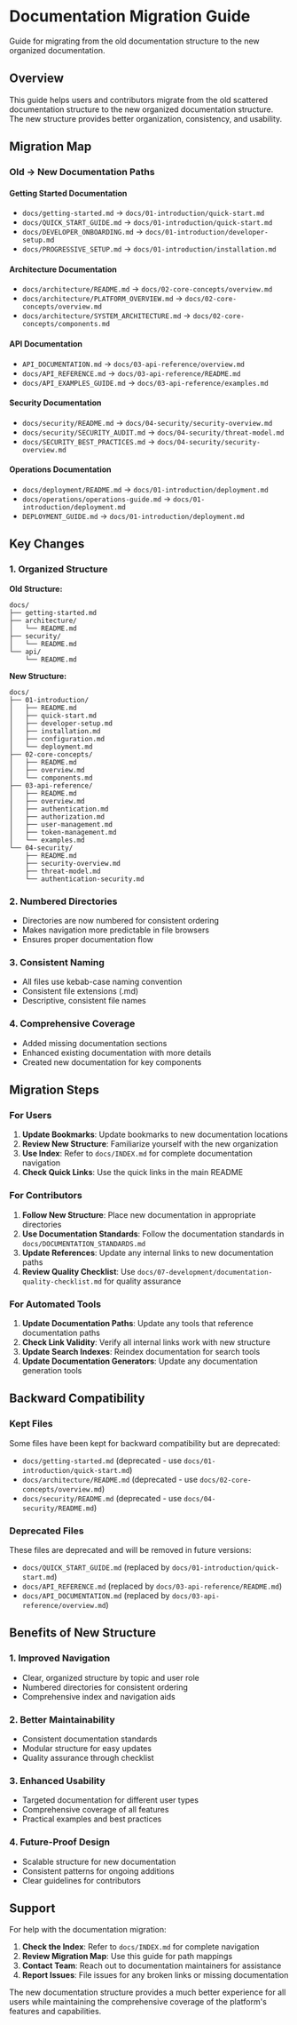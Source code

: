 # Documentation Migration Guide

Guide for migrating from the old documentation structure to the new organized documentation.

## Overview

This guide helps users and contributors migrate from the old scattered documentation structure to the new organized documentation structure. The new structure provides better organization, consistency, and usability.

## Migration Map

### Old → New Documentation Paths

#### Getting Started Documentation
- `docs/getting-started.md` → `docs/01-introduction/quick-start.md`
- `docs/QUICK_START_GUIDE.md` → `docs/01-introduction/quick-start.md`
- `docs/DEVELOPER_ONBOARDING.md` → `docs/01-introduction/developer-setup.md`
- `docs/PROGRESSIVE_SETUP.md` → `docs/01-introduction/installation.md`

#### Architecture Documentation
- `docs/architecture/README.md` → `docs/02-core-concepts/overview.md`
- `docs/architecture/PLATFORM_OVERVIEW.md` → `docs/02-core-concepts/overview.md`
- `docs/architecture/SYSTEM_ARCHITECTURE.md` → `docs/02-core-concepts/components.md`

#### API Documentation
- `API_DOCUMENTATION.md` → `docs/03-api-reference/overview.md`
- `docs/API_REFERENCE.md` → `docs/03-api-reference/README.md`
- `docs/API_EXAMPLES_GUIDE.md` → `docs/03-api-reference/examples.md`

#### Security Documentation
- `docs/security/README.md` → `docs/04-security/security-overview.md`
- `docs/security/SECURITY_AUDIT.md` → `docs/04-security/threat-model.md`
- `docs/SECURITY_BEST_PRACTICES.md` → `docs/04-security/security-overview.md`

#### Operations Documentation
- `docs/deployment/README.md` → `docs/01-introduction/deployment.md`
- `docs/operations/operations-guide.md` → `docs/01-introduction/deployment.md`
- `DEPLOYMENT_GUIDE.md` → `docs/01-introduction/deployment.md`

## Key Changes

### 1. Organized Structure
**Old Structure:**
```
docs/
├── getting-started.md
├── architecture/
│   └── README.md
├── security/
│   └── README.md
└── api/
    └── README.md
```

**New Structure:**
```
docs/
├── 01-introduction/
│   ├── README.md
│   ├── quick-start.md
│   ├── developer-setup.md
│   ├── installation.md
│   ├── configuration.md
│   └── deployment.md
├── 02-core-concepts/
│   ├── README.md
│   ├── overview.md
│   └── components.md
├── 03-api-reference/
│   ├── README.md
│   ├── overview.md
│   ├── authentication.md
│   ├── authorization.md
│   ├── user-management.md
│   ├── token-management.md
│   └── examples.md
└── 04-security/
    ├── README.md
    ├── security-overview.md
    ├── threat-model.md
    └── authentication-security.md
```

### 2. Numbered Directories
- Directories are now numbered for consistent ordering
- Makes navigation more predictable in file browsers
- Ensures proper documentation flow

### 3. Consistent Naming
- All files use kebab-case naming convention
- Consistent file extensions (.md)
- Descriptive, consistent file names

### 4. Comprehensive Coverage
- Added missing documentation sections
- Enhanced existing documentation with more details
- Created new documentation for key components

## Migration Steps

### For Users
1. **Update Bookmarks**: Update bookmarks to new documentation locations
2. **Review New Structure**: Familiarize yourself with the new organization
3. **Use Index**: Refer to `docs/INDEX.md` for complete documentation navigation
4. **Check Quick Links**: Use the quick links in the main README

### For Contributors
1. **Follow New Structure**: Place new documentation in appropriate directories
2. **Use Documentation Standards**: Follow the documentation standards in `docs/DOCUMENTATION_STANDARDS.md`
3. **Update References**: Update any internal links to new documentation paths
4. **Review Quality Checklist**: Use `docs/07-development/documentation-quality-checklist.md` for quality assurance

### For Automated Tools
1. **Update Documentation Paths**: Update any tools that reference documentation paths
2. **Check Link Validity**: Verify all internal links work with new structure
3. **Update Search Indexes**: Reindex documentation for search tools
4. **Update Documentation Generators**: Update any documentation generation tools

## Backward Compatibility

### Kept Files
Some files have been kept for backward compatibility but are deprecated:
- `docs/getting-started.md` (deprecated - use `docs/01-introduction/quick-start.md`)
- `docs/architecture/README.md` (deprecated - use `docs/02-core-concepts/overview.md`)
- `docs/security/README.md` (deprecated - use `docs/04-security/README.md`)

### Deprecated Files
These files are deprecated and will be removed in future versions:
- `docs/QUICK_START_GUIDE.md` (replaced by `docs/01-introduction/quick-start.md`)
- `docs/API_REFERENCE.md` (replaced by `docs/03-api-reference/README.md`)
- `docs/API_DOCUMENTATION.md` (replaced by `docs/03-api-reference/overview.md`)

## Benefits of New Structure

### 1. Improved Navigation
- Clear, organized structure by topic and user role
- Numbered directories for consistent ordering
- Comprehensive index and navigation aids

### 2. Better Maintainability
- Consistent documentation standards
- Modular structure for easy updates
- Quality assurance through checklist

### 3. Enhanced Usability
- Targeted documentation for different user types
- Comprehensive coverage of all features
- Practical examples and best practices

### 4. Future-Proof Design
- Scalable structure for new documentation
- Consistent patterns for ongoing additions
- Clear guidelines for contributors

## Support

For help with the documentation migration:
1. **Check the Index**: Refer to `docs/INDEX.md` for complete navigation
2. **Review Migration Map**: Use this guide for path mappings
3. **Contact Team**: Reach out to documentation maintainers for assistance
4. **Report Issues**: File issues for any broken links or missing documentation

The new documentation structure provides a much better experience for all users while maintaining the comprehensive coverage of the platform's features and capabilities.